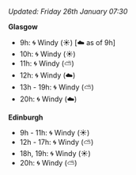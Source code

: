 *Updated: Friday 26th January 07:30*

**Glasgow**

* 9h: :cyclone: Windy (:sunny:) [:cloud: as of 9h]
* 10h: :cyclone: Windy (:sunny:)
* 11h: :cyclone: Windy (:partly_sunny:)
* 12h: :cyclone: Windy (:cloud:)
* 13h - 19h: :cyclone: Windy (:partly_sunny:)
* 20h: :cyclone: Windy (:cloud:)

**Edinburgh**

* 9h - 11h: :cyclone: Windy (:sunny:)
* 12h - 17h: :cyclone: Windy (:partly_sunny:)
* 18h, 19h: :cyclone: Windy (:sunny:)
* 20h: :cyclone: Windy (:partly_sunny:)
